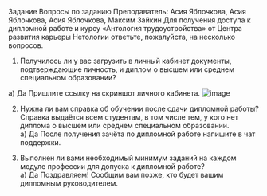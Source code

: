 Задание
Вопросы по заданию
Преподаватель: Асия Яблочкова, Асия Яблочкова, Асия Яблочкова, Максим Зайкин
Для получения доступа к дипломной работе и курсу «Антология трудоустройства» от Центра развития карьеры Нетологии ответьте, пожалуйста, на несколько вопросов.

1. Получилось ли у вас загрузить в личный кабинет документы, подтверждающие личность, и диплом о высшем или среднем специальном образовании?

а) Да
Пришлите ссылку на скриншот личного кабинета.
![image](https://github.com/SemenAmbarnov/Diplom/assets/92155007/189ec7a6-9a59-4d7b-bbd6-d87680a6d080)


2. Нужна ли вам справка об обучении после сдачи дипломной работы? Справка выдаётся всем студентам, в том числе тем, у кого нет диплома о высшем или среднем специальном образовании. \
а) Да
После получения зачёта по дипломной работе напишите в чат поддержки.

3. Выполнен ли вами необходимый минимум заданий на каждом модуле профессии для допуска к дипломной работе? \
а) Да
Поздравляем! Сообщим вам позже, кто будет вашим дипломным руководителем.
